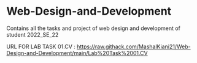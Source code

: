 # Web-Design-and-Development
Contains all the tasks and project of web design and development of student 2022_SE_22

URL FOR LAB TASK 01.CV : https://raw.githack.com/MashalKiani21/Web-Design-and-Development/main/Lab%20Task%2001.CV
